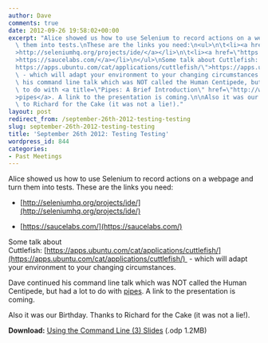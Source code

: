 ```yaml
---
author: Dave
comments: true
date: 2012-09-26 19:58:02+00:00
excerpt: "Alice showed us how to use Selenium to record actions on a webpage and turn\
  \ them into tests.\nThese are the links you need:\n<ul>\n\t<li><a href=\"http://seleniumhq.org/projects/ide/\"\
  >http://seleniumhq.org/projects/ide/</a></li>\n\t<li><a href=\"https://saucelabs.com/\"\
  >https://saucelabs.com/</a></li>\n</ul>\nSome talk about Cuttlefish: <a href=\"\
  https://apps.ubuntu.com/cat/applications/cuttlefish/\">https://apps.ubuntu.com/cat/applications/cuttlefish/</a> \
  \ - which will adapt your environment to your changing circumstances.\n\nDave continued\
  \ his command line talk which was NOT called the Human Centipede, but had a lot\
  \ to do with <a title=\"Pipes: A Brief Introduction\" href=\"http://www.linfo.org/pipes.html\"\
  >pipes</a>. A link to the presentation is coming.\n\nAlso it was our Birthday. Thanks\
  \ to Richard for the Cake (it was not a lie!)."
layout: post
redirect_from: /september-26th-2012-testing-testing
slug: september-26th-2012-testing-testing
title: 'September 26th 2012: Testing Testing'
wordpress_id: 844
categories:
- Past Meetings
---
```


Alice showed us how to use Selenium to record actions on a webpage and turn them into tests.
These are the links you need:



	
  * [http://seleniumhq.org/projects/ide/](http://seleniumhq.org/projects/ide/)

	
  * [https://saucelabs.com/](https://saucelabs.com/)


Some talk about Cuttlefish: [https://apps.ubuntu.com/cat/applications/cuttlefish/](https://apps.ubuntu.com/cat/applications/cuttlefish/)  - which will adapt your environment to your changing circumstances.

Dave continued his command line talk which was NOT called the Human Centipede, but had a lot to do with [pipes](http://www.linfo.org/pipes.html). A link to the presentation is coming.

Also it was our Birthday. Thanks to Richard for the Cake (it was not a lie!).

**Download:** [Using the Command Line (3) Slides](http://bradlug.co.uk/wp-content/uploads/2012/09/cmdline3-slides.odp) (.odp 1.2MB)
